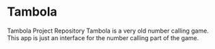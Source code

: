 # Tambola
Tambola Project Repository
Tambola is a very old number calling game. This app is just an interface for the number calling part of the game.
